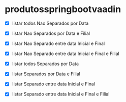 # produtosspringbootvaadin
- [x] listar todos Nao Separados por Data
- [x] listar Nao Separados por Data e Filial
- [x] listar Nao Separado entre data Inicial e Final
- [x] listar Nao Separado entre data Inicial e Final e Filial

- [x] listar todos Separados por Data
- [x] listar Separados por Data e Filial
- [x] listar Separado entre data Inicial e Final
- [x] listar Separado entre data Inicial e Final e Filial
